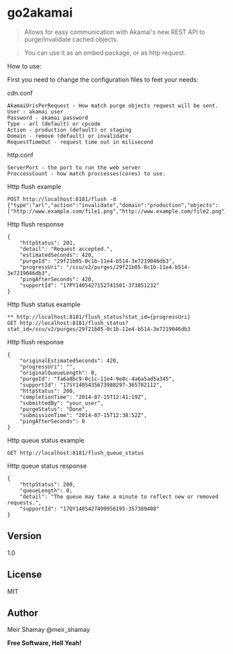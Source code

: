 go2akamai
=========

> Allows for easy communication with Akamai's new REST API to purge/invalidate cached objects.

> You can use it as an embed package, or as http request.


How to use:

First you need to change the configuration files to feet your needs:

cdn.conf

    AkamaiUrisPerRequest - How match purge objects request will be sent.
    User - akamai user 
    Password - akamai password
    Type - arl (default) or cpcode
    Action - production (default) or staging
    Domain - remove (default) or invalidate
    RequestTimeOut - request time out in milisecond

http.conf

    ServerPort - the port to run the web server
    ProccessCount - how match proccesses(cores) to use.
    
Http flush example

    POST http://localhost:8181/flush -d {"type":"arl","action":"invalidate","domain":"production","objects":["http://www.example.com/file1.png","http://www.example.com/file2.png"]}
    
Http flush response
    
    {
        "httpStatus": 201,
        "detail": "Request accepted.",
        "estimatedSeconds": 420,
        "purgeId": "29f21b05-0c1b-11e4-b514-3e7219046db3",
        "progressUri": "/ccu/v2/purges/29f21b05-0c1b-11e4-b514-3e7219046db3",
        "pingAfterSeconds": 420,
        "supportId": "17PY1405427152741501-373851232"
    }
    
Http flush status example

    ** http://localhost:8181/flush_status?stat_id={progressUri}
    GET http://localhost:8181/flush_status?stat_id=/ccu/v2/purges/29f21b05-0c1b-11e4-b514-3e7219046db3

Http flush response

    {
        "originalEstimatedSeconds": 420,
        "progressUri": "",
        "originalQueueLength": 0,
        "purgeId": "fa6a8bc9-0c1c-11e4-9e8c-4a6a5ad5a345",
        "supportId": "17SY1405435673988297-365782112",
        "httpStatus": 200,
        "completionTime": "2014-07-15T12:41:19Z",
        "submittedBy": "your_user",
        "purgeStatus": "Done",
        "submissionTime": "2014-07-15T12:38:52Z",
        "pingAfterSeconds": 0
    }
    
Http queue status example

    GET http://localhost:8181/flush_queue_status

Http queue status response
    
    {
        "httpStatus": 200,
        "queueLength": 0,
        "detail": "The queue may take a minute to reflect new or removed requests.",
        "supportId": "17QY1405427499956195-357389408"
    }

Version
----

1.0

License
----

MIT

Author
----

Meir Shamay @meir_shamay

**Free Software, Hell Yeah!**

[@meir_shamay]:https://www.twitter.com/meir_shamay